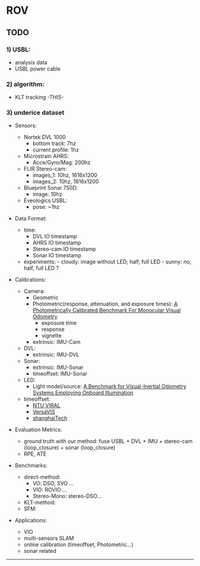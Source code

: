 # ROV

## TODO

### 1) USBL:
- analysis data
- USBL power cable 

### 2) algorithm:
- KLT tracking *-THIS-*

### 3) underice dataset

- Sensors:
    - Nortek DVL 1000
        - bottom track: 7hz
        - current profile: 1hz
    - Microstrain AHRS:
        - Acce/Gyro/Mag: 200hz
    - FLIR Stereo-cam:
        - images_1: 10hz, 1616x1200
        - images_2: 10hz, 1616x1200
    - Blueprint Sonar 750D:
        - image: 10hz
    - Eveologics USBL:
        - pose: ~1hz

- Data Format:
    - time:
        - DVL IO timestamp
        - AHRS IO timestamp
        - Stereo-cam IO timestamp
        - Sonar IO timestamp
    - experiments:
            - cloudy: image without LED; half, full LED
            - sunny:  no, half, full LED ?
- Calibrations:
    - Camera:
        - Geometric
        - Photometric(response, attenuation, and exposure times): [A Photometrically Calibrated Benchmark For Monocular Visual Odometry](https://arxiv.org/abs/1607.02555)
            - exposure time
            - response
            - vignette
        - extrinsic: IMU-Cam
    - DVL:
        - extrinsic: IMU-DVL
    - Sonar:
        - extrinsic: IMU-Sonar
        - timeoffset: IMU-Sonar
    - LED:
        - Light model/source: [A Benchmark for Visual-Inertial Odometry Systems Employing Onboard Illumination](https://ieeexplore.ieee.org/document/8968554)
    - timeoffset:
        - [NTU VIRAL](https://journals.sagepub.com/doi/10.1177/02783649211052312)
        - [VersaVIS](https://arxiv.org/pdf/1912.02469.pdf)
        - [shanghaiTech](https://arxiv.org/pdf/2007.12497.pdf)


- Evaluation Metrics:
    - ground truth with our method: fuse USBL + DVL + IMU + stereo-cam (loop_closure) + sonar (loop_closure)
    - RPE, ATE

- Benchmarks:
    - direct-method:
        - VO: DSO, SVO ...
        - VIO: ROVIO ...
        - Stereo-Mono: stereo-DSO...
    - KLT-method:
    - SFM:

- Applications:
    - VIO
    - multi-sensors SLAM
    - online calibration (timeoffset, Photometric...)
    - sonar related

-------------------------------------------------

